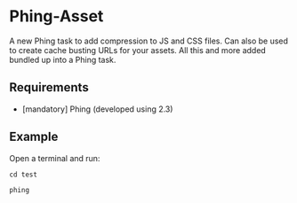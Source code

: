 Phing-Asset
===========

A new Phing task to add compression to JS and CSS files. Can also be used to create cache busting URLs for your assets. All this and 
more added bundled up into a Phing task.

Requirements
------------

* [mandatory] Phing (developed using 2.3)

Example
--------

Open a terminal and run:

`cd test`

`phing`
